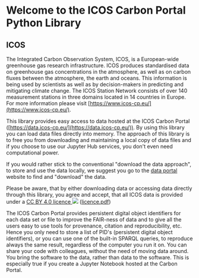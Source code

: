 # Welcome to the ICOS Carbon Portal Python Library 

## ICOS

The Integrated Carbon Observation System, ICOS, is a European-wide greenhouse gas research infrastructure. ICOS produces standardised data on greenhouse gas concentrations in the atmosphere, as well as on carbon fluxes between the atmosphere, the earth and oceans. This information is being used by scientists as well as by decision-makers in predicting and mitigating climate change. The ICOS Station Network consists of over 140 measurement stations in three domains located in 14 countries in Europe. For more information please visit [https://www.icos-cp.eu/](https://www.icos-cp.eu/).

This library provides easy access to data hosted at the ICOS Carbon Portal ([https://data.icos-cp.eu/](https://data.icos-cp.eu/)). By using this library you can load data files directly into memory. The approach of this library is to free you from downloading and maintaining a local copy of data files and if you choose to use our Jupyter Hub services, you don't even need computational power.

If you would rather stick to the conventional "download the data approach", to store and use the data locally, we suggest you go to the [data portal](https://data.icos-cp.eu/) website to find and "download" the data.

Please be aware, that by either downloading data or accessing data directly through this library, you agree and accept, that all ICOS data is provided under a <a href="https://data.icos-cp.eu/licence" target="_blank">CC BY 4.0 licence <img src="https://www.icos-cp.eu/sites/default/files/inline-images/creativecommons.png"></a> ([licence.pdf](files/licence.pdf))

The ICOS Carbon Portal provides persistent digital object identifiers for each data set or file to improve the FAIR-ness of data and to give all the users easy to use tools for provenance, citation and reproducibility, etc. Hence you only need to store a list of PID's (persistent digital object identifiers), or you can use one of the built-in SPARQL queries, to reproduce always the same result, regardless of the computer you run it on. You can share your code with colleagues, without the need of moving data around. You bring the software to the data, rather than data to the software. This is especially true if you create a Jupyter Notebook hosted at the Carbon Portal.

